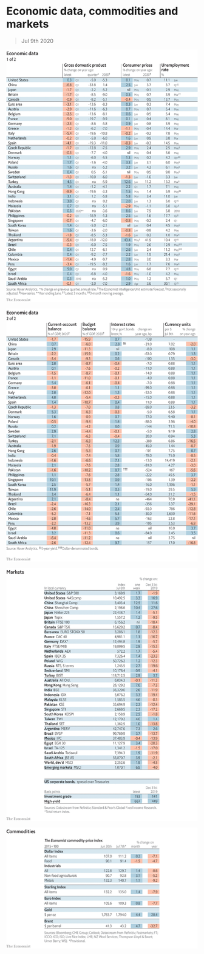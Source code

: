 # Economic data, commodities and markets

> Jul 9th 2020

![](./images/20200711_INT101.png)

![](./images/20200711_INT102.png)

![](./images/20200711_INT201.png)

![](./images/20200711_INT401.png)